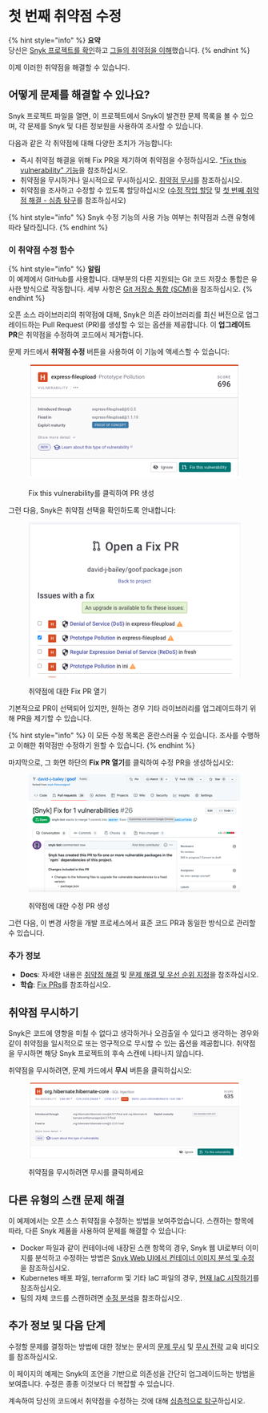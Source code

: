 # 첫 번째 취약점 수정

{% hint style="info" %}
**요약**\
당신은 [Snyk 프로젝트를 확인](view-your-first-snyk-projects.md)하고 [그들의 취약점을 이해](understand-your-vulnerabilities.md)했습니다.
{% endhint %}

이제 이러한 취약점을 해결할 수 있습니다.

## 어떻게 문제를 해결할 수 있나요?

Snyk 프로젝트 파일을 열면, 이 프로젝트에서 Snyk이 발견한 문제 목록을 볼 수 있으며, 각 문제를 Snyk 및 다른 정보원을 사용하여 조사할 수 있습니다.

다음과 같은 각 취약점에 대해 다양한 조치가 가능합니다:

* 즉시 취약점 해결을 위해 Fix PR을 제기하여 취약점을 수정하십시오. ["Fix this vulnerability" 기능](fix-your-first-vulnerability.md#fix-this-vulnerability-function)을 참조하십시오.
* 취약점을 무시하거나 일시적으로 무시하십시오. [취약점 무시](fix-your-first-vulnerability.md#ignore-the-vulnerability)를 참조하십시오.
* 취약점을 조사하고 수정할 수 있도록 할당하십시오 ([수정 작업 할당](assign-fix-work.md) 및 [첫 번째 취약점 해결 - 심층 탐구](fix-your-first-vulnerability-deeper-dive.md)를 참조하십시오)

{% hint style="info" %}
Snyk 수정 기능의 사용 가능 여부는 취약점과 스캔 유형에 따라 달라집니다.
{% endhint %}

### 이 취약점 수정 함수

{% hint style="info" %}
**알림**\
이 예제에서 GitHub를 사용합니다. 대부분의 다른 지원되는 Git 코드 저장소 통합은 유사한 방식으로 작동합니다. 세부 사항은 [Git 저장소 통합 (SCM)](../../scm-ide-and-ci-cd-integrations/snyk-scm-integrations/)을 참조하십시오.
{% endhint %}

오픈 소스 라이브러리의 취약점에 대해, Snyk은 의존 라이브러리를 최신 버전으로 업그레이드하는 Pull Request (PR)를 생성할 수 있는 옵션을 제공합니다. 이 **업그레이드 PR**은 취약점을 수정하여 코드에서 제거합니다.

문제 카드에서 **취약점 수정** 버튼을 사용하여 이 기능에 액세스할 수 있습니다:

<figure><img src="../../.gitbook/assets/Express-fileupload-fix.png" alt="Fix this vulnerability를 클릭하여 PR 생성"><figcaption><p>Fix this vulnerability를 클릭하여 PR 생성</p></figcaption></figure>

그런 다음, Snyk은 취약점 선택을 확인하도록 안내합니다:

<figure><img src="../../.gitbook/assets/Express-fileupload-fix-pr.png" alt="취약점에 대한 Fix PR 열기"><figcaption><p>취약점에 대한 Fix PR 열기</p></figcaption></figure>

기본적으로 PR이 선택되어 있지만, 원하는 경우 기타 라이브러리를 업그레이드하기 위해 PR을 제기할 수 있습니다.

{% hint style="info" %}
이 모든 수정 목록은 혼란스러울 수 있습니다. 조사를 수행하고 이해한 취약점만 수정하기 원할 수 있습니다.
{% endhint %}

마지막으로, 그 화면 하단의 **Fix PR 열기**를 클릭하여 수정 PR을 생성하십시오:

<figure><img src="../../.gitbook/assets/image (164) (1) (1) (1) (1) (1) (1) (2) (1).png" alt="취약점에 대한 수정 PR 생성"><figcaption><p>취약점에 대한 수정 PR 생성</p></figcaption></figure>

그런 다음, 이 변경 사항을 개발 프로세스에서 표준 코드 PR과 동일한 방식으로 관리할 수 있습니다.

### 추가 정보

* **Docs**: 자세한 내용은 [취약점 해결](https://docs.snyk.io/snyk-open-source/open-source-basics/fixing-vulnerabilities) 및 [문제 해결 및 우선 순위 지정](https://docs.snyk.io/fixing-and-prioritizing-issues)을 참조하십시오.
* **학습**: [Fix PRs](https://learn.snyk.io/lesson/fixing-issues)를 참조하십시오.

## 취약점 무시하기

Snyk은 코드에 영향을 미칠 수 없다고 생각하거나 오검출일 수 있다고 생각하는 경우와 같이 취약점을 일시적으로 또는 영구적으로 무시할 수 있는 옵션을 제공합니다. 취약점을 무시하면 해당 Snyk 프로젝트의 후속 스캔에 나타나지 않습니다.

취약점을 무시하려면, 문제 카드에서 **무시** 버튼을 클릭하십시오:

<figure><img src="../../.gitbook/assets/image (130) (1) (1) (1) (1) (1) (1) (1) (1) (1) (1) (1) (1) (1) (1) (1) (2).png" alt="취약점을 무시하려면 무시를 클릭하세요"><figcaption><p>취약점을 무시하려면 무시를 클릭하세요</p></figcaption></figure>

## 다른 유형의 스캔 문제 해결

이 예제에서는 오픈 소스 취약점을 수정하는 방법을 보여주었습니다. 스캔하는 항목에 따라, 다른 Snyk 제품을 사용하여 문제를 해결할 수 있습니다:

* Docker 파일과 같이 컨테이너에 내장된 스캔 항목의 경우, Snyk 웹 UI로부터 이미지를 분석하고 수정하는 방법은 [Snyk Web UI에서 컨테이너 이미지 분석 및 수정](../../scan-with-snyk/snyk-container/use-snyk-container/analyze-and-fix-container-images.md)을 참조하십시오.
* Kubernetes 배포 파일, terraform 및 기타 IaC 파일의 경우, [현재 IaC 시작하기](../../scan-with-snyk/snyk-iac/getting-started-with-current-iac.md)를 참조하십시오.
* 팀의 자체 코드를 스캔하려면 [수정 분석](../../scan-with-snyk/snyk-code/manage-code-vulnerabilities/breakdown-of-code-analysis.md#fix-analysis)을 참조하십시오.

## 추가 정보 및 다음 단계

수정할 문제를 결정하는 방법에 대한 정보는 문서의 [문제 무시](https://docs.snyk.io/features/fixing-and-prioritizing-issues/issue-management/ignore-issues) 및 [무시 전략](https://learn.snyk.io/lesson/ignoring-issues/) 교육 비디오를 참조하십시오.

이 페이지의 예제는 Snyk의 조언을 기반으로 의존성을 간단히 업그레이드하는 방법을 보여줍니다. 수정은 종종 이것보다 더 복잡할 수 있습니다.

계속하여 당신의 코드에서 취약점을 수정하는 것에 대해 [심층적으로 탐구](fix-your-first-vulnerability-deeper-dive.md)하십시오.
